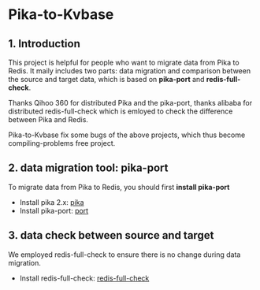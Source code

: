 # Pika-to-Kvbase
## 1.  Introduction

This project is helpful for people who want to migrate data from Pika to Redis. It maily includes two parts: data migration and comparison between the source and target data, which is based on **pika-port** and **redis-full-check**.

Thanks Qihoo 360 for distributed Pika and the pika-port, thanks alibaba for distributed redis-full-check which is emloyed to check the difference between Pika and Redis. 

Pika-to-Kvbase fix some bugs of the above projects,  which thus become compiling-problems free project.

## 2. data migration tool: pika-port

To migrate data from Pika to Redis, you should first **install pika-port**

- Install pika 2.x: [pika](https://github.com/xsstef/pika)
- Install pika-port: [port](https://github.com/xsstef/pika-tools)

## 3. data check between source and target

We employed redis-full-check to ensure there is no change during data migration.

* Install redis-full-check: [redis-full-check](https://github.com/xsstef/RedisFullCheck)

  